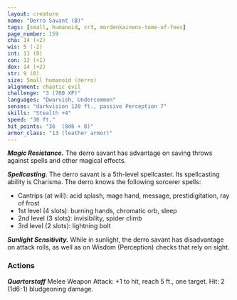 ```yaml
---
layout: creature
name: "Derro Savant (B)"
tags: [small, humanoid, cr3, mordenkainens-tome-of-foes]
page_number: 159
cha: 14 (+2)
wis: 5 (-2)
int: 11 (0)
con: 12 (+1)
dex: 14 (+2)
str: 9 (0)
size: Small humanoid (derro)
alignment: chaotic evil
challenge: "3 (700 XP)"
languages: "Dwarvish, Undercommon"
senses: "darkvision 120 ft., passive Perception 7"
skills: "Stealth +4"
speed: "30 ft."
hit_points: "36  (8d6 + 8)"
armor_class: "13 (leather armor)"
---
```


***Magic Resistance.*** The derro savant has advantage on saving throws against spells and other magical effects.

***Spellcasting.*** The derro savant is a 5th-level spellcaster. Its spellcasting ability is Charisma. The derro knows the following sorcerer spells:
* Cantrips (at will): acid splash, mage hand, message, prestidigitation, ray of frost
* 1st level (4 slots): burning hands, chromatic orb, sleep
* 2nd level (3 slots): invisibility, spider climb
* 3rd level (2 slots): lightning bolt

***Sunlight Sensitivity.*** While in sunlight, the derro savant has disadvantage on attack rolls, as well as on Wisdom (Perception) checks that rely on sight.

### Actions

***Quarterstaff*** Melee Weapon Attack: +1 to hit, reach 5 ft., one target. Hit: 2 (1d6-1) bludgeoning damage.
